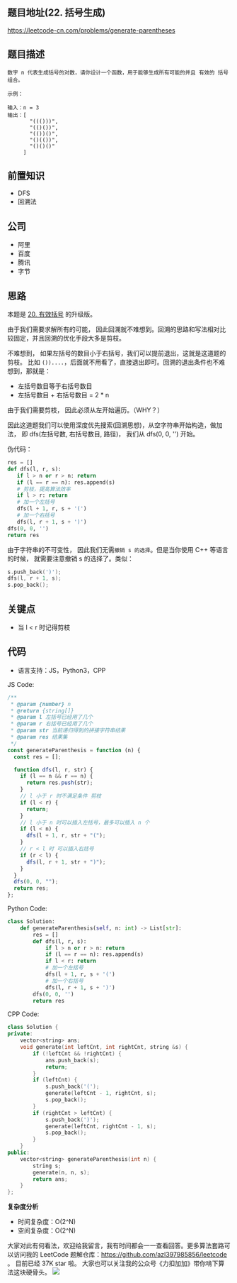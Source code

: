 ## 题目地址(22. 括号生成)

https://leetcode-cn.com/problems/generate-parentheses

## 题目描述

```
数字 n 代表生成括号的对数，请你设计一个函数，用于能够生成所有可能的并且 有效的 括号组合。

示例：

输入：n = 3
输出：[
       "((()))",
       "(()())",
       "(())()",
       "()(())",
       "()()()"
     ]

```

## 前置知识

- DFS
- 回溯法

## 公司

- 阿里
- 百度
- 腾讯
- 字节

## 思路

本题是 [20. 有效括号](./20.valid-parentheses.md) 的升级版。

由于我们需要求解所有的可能， 因此回溯就不难想到。回溯的思路和写法相对比较固定，并且回溯的优化手段大多是剪枝。

不难想到， 如果左括号的数目小于右括号，我们可以提前退出，这就是这道题的剪枝。 比如 `())....`，后面就不用看了，直接退出即可。回溯的退出条件也不难想到，那就是：

- 左括号数目等于右括号数目
- 左括号数目 + 右括号数目 = 2 \* n

由于我们需要剪枝， 因此必须从左开始遍历。（WHY？）

因此这道题我们可以使用深度优先搜索(回溯思想)，从空字符串开始构造，做加法， 即 dfs(左括号数, 右括号数目, 路径)， 我们从 dfs(0, 0, '') 开始。

伪代码：

```py
res = []
def dfs(l, r, s):
   if l > n or r > n: return
   if (l == r == n): res.append(s)
   # 剪枝，提高算法效率
   if l > r: return
   # 加一个左括号
   dfs(l + 1, r, s + '(')
   # 加一个右括号
   dfs(l, r + 1, s + ')')
dfs(0, 0, '')
return res
```

由于字符串的不可变性， 因此我们无需`撤销 s 的选择`。但是当你使用 C++ 等语言的时候， 就需要注意撤销 s 的选择了。类似：

```c++
s.push_back(')');
dfs(l, r + 1, s);
s.pop_back();
```

## 关键点

- 当 l < r 时记得剪枝

## 代码

- 语言支持：JS，Python3，CPP

JS Code:

```js
/**
 * @param {number} n
 * @return {string[]}
 * @param l 左括号已经用了几个
 * @param r 右括号已经用了几个
 * @param str 当前递归得到的拼接字符串结果
 * @param res 结果集
 */
const generateParenthesis = function (n) {
  const res = [];

  function dfs(l, r, str) {
    if (l == n && r == n) {
      return res.push(str);
    }
    // l 小于 r 时不满足条件 剪枝
    if (l < r) {
      return;
    }
    // l 小于 n 时可以插入左括号，最多可以插入 n 个
    if (l < n) {
      dfs(l + 1, r, str + "(");
    }
    // r < l 时 可以插入右括号
    if (r < l) {
      dfs(l, r + 1, str + ")");
    }
  }
  dfs(0, 0, "");
  return res;
};
```

Python Code:

```py
class Solution:
    def generateParenthesis(self, n: int) -> List[str]:
        res = []
        def dfs(l, r, s):
            if l > n or r > n: return
            if (l == r == n): res.append(s)
            if l < r: return
            # 加一个左括号
            dfs(l + 1, r, s + '(')
            # 加一个右括号
            dfs(l, r + 1, s + ')')
        dfs(0, 0, '')
        return res
```

CPP Code:

```cpp
class Solution {
private:
    vector<string> ans;
    void generate(int leftCnt, int rightCnt, string &s) {
        if (!leftCnt && !rightCnt) {
            ans.push_back(s);
            return;
        }
        if (leftCnt) {
            s.push_back('(');
            generate(leftCnt - 1, rightCnt, s);
            s.pop_back();
        }
        if (rightCnt > leftCnt) {
            s.push_back(')');
            generate(leftCnt, rightCnt - 1, s);
            s.pop_back();
        }
    }
public:
    vector<string> generateParenthesis(int n) {
        string s;
        generate(n, n, s);
        return ans;
    }
};
```

**复杂度分析**

- 时间复杂度：O(2^N)
- 空间复杂度：O(2^N)

大家对此有何看法，欢迎给我留言，我有时间都会一一查看回答。更多算法套路可以访问我的 LeetCode 题解仓库：https://github.com/azl397985856/leetcode 。 目前已经 37K star 啦。
大家也可以关注我的公众号《力扣加加》带你啃下算法这块硬骨头。
![](https://tva1.sinaimg.cn/large/007S8ZIlly1gfcuzagjalj30p00dwabs.jpg)
